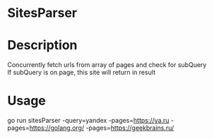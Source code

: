 # SitesParser  

# Description
Concurrently fetch urls from array of pages and check for subQuery  
If subQuery is on page, this site will return in result

# Usage
go run sitesParser -query=yandex -pages=https://ya.ru -pages=https://golang.org/ -pages=https://geekbrains.ru/  
